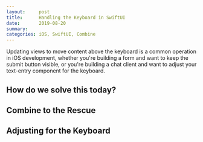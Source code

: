 ```yaml
---
layout:     post
title:      Handling the Keyboard in SwiftUI
date:       2019-08-20
summary:
categories: iOS, SwiftUI, Combine
---
```




Updating views to move content above the keyboard is a common operation in iOS development, whether you're building a form and want to keep the submit button visible, or you're building a chat client and want to adjust your text-entry component for the keyboard.



## How do we solve this today?


## Combine to the Rescue


## Adjusting for the Keyboard

